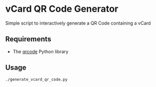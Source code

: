 # vCard QR Code Generator

Simple script to interactively generate a QR Code containing a vCard

## Requirements

- The [qrcode](https://github.com/lincolnloop/python-qrcode) Python library

## Usage

```bash
./generate_vcard_qr_code.py
```

